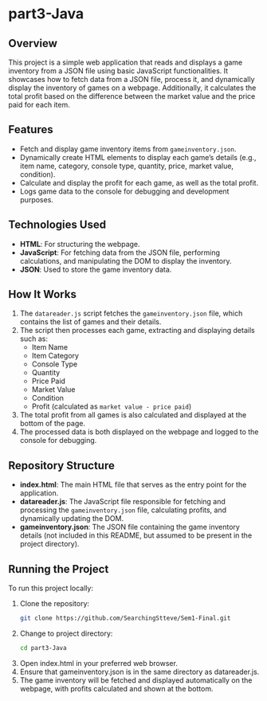 # part3-Java

## Overview
This project is a simple web application that reads and displays a game inventory from a JSON file using basic JavaScript functionalities. It showcases how to fetch data from a JSON file, process it, and dynamically display the inventory of games on a webpage. Additionally, it calculates the total profit based on the difference between the market value and the price paid for each item.

## Features
- Fetch and display game inventory items from `gameinventory.json`.
- Dynamically create HTML elements to display each game’s details (e.g., item name, category, console type, quantity, price, market value, condition).
- Calculate and display the profit for each game, as well as the total profit.
- Logs game data to the console for debugging and development purposes.

## Technologies Used
- **HTML**: For structuring the webpage.
- **JavaScript**: For fetching data from the JSON file, performing calculations, and manipulating the DOM to display the inventory.
- **JSON**: Used to store the game inventory data.

## How It Works
1. The `datareader.js` script fetches the `gameinventory.json` file, which contains the list of games and their details.
2. The script then processes each game, extracting and displaying details such as:
   - Item Name
   - Item Category
   - Console Type
   - Quantity
   - Price Paid
   - Market Value
   - Condition
   - Profit (calculated as `market value - price paid`)
3. The total profit from all games is also calculated and displayed at the bottom of the page.
4. The processed data is both displayed on the webpage and logged to the console for debugging.

## Repository Structure
- **index.html**: The main HTML file that serves as the entry point for the application.
- **datareader.js**: The JavaScript file responsible for fetching and processing the `gameinventory.json` file, calculating profits, and dynamically updating the DOM.
- **gameinventory.json**: The JSON file containing the game inventory details (not included in this README, but assumed to be present in the project directory).

## Running the Project
To run this project locally:
1. Clone the repository:
   ```bash
   git clone https://github.com/SearchingStteve/Sem1-Final.git
   ```
1. Change to project directory:
   ```bash
   cd part3-Java
   ```
3. Open index.html in your preferred web browser.
4. Ensure that gameinventory.json is in the same directory as datareader.js.
5. The game inventory will be fetched and displayed automatically on the webpage, with profits calculated and shown at the bottom.



